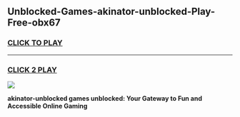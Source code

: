 
## Unblocked-Games-akinator-unblocked-Play-Free-obx67
<h3>
<a href="https://premium76.site?title=akinator-unblocked&ref=21A">CLICK TO PLAY</a></h3>
<hr>

<h3>
<a href="https://premium76.site?title=akinator-unblocked&ref=21A">CLICK 2 PLAY</a>
  
</h3>

<a href="https://premium76.site?title=akinator-unblocked&ref=21A"><img src="https://clearcache.store/games.png"></a>


**akinator-unblocked games unblocked: Your Gateway to Fun and Accessible Online Gaming**
